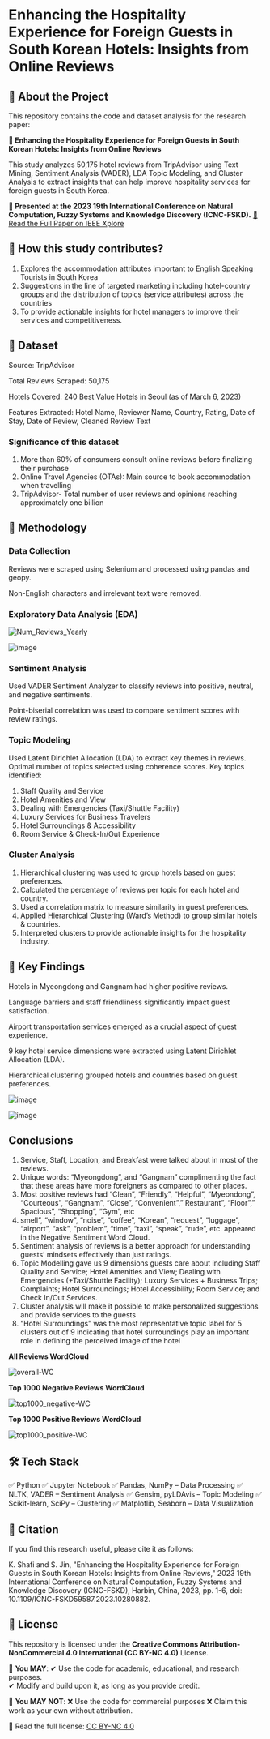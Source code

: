 # Enhancing the Hospitality Experience for Foreign Guests in South Korean Hotels: Insights from Online Reviews
## 📖 About the Project
This repository contains the code and dataset analysis for the research paper:

**📝 Enhancing the Hospitality Experience for Foreign Guests in South Korean Hotels: Insights from Online Reviews**

This study analyzes 50,175 hotel reviews from TripAdvisor using Text Mining, Sentiment Analysis (VADER), LDA Topic Modeling, and Cluster Analysis to extract insights that can help improve hospitality services for foreign guests in South Korea.

**📖 Presented at the 2023 19th International Conference on Natural Computation, Fuzzy Systems and Knowledge Discovery (ICNC-FSKD).** 
[🔗 Read the Full Paper on IEEE Xplore](https://ieeexplore.ieee.org/document/10280882)

## 📌 How this study contributes?
1. Explores the accommodation attributes important to English Speaking Tourists in South Korea
2. Suggestions in the line of targeted marketing including hotel-country groups and the distribution of topics (service attributes) across the countries
3. To provide actionable insights for hotel managers to improve their services and competitiveness.

## 📂 Dataset
Source: TripAdvisor

Total Reviews Scraped: 50,175

Hotels Covered: 240 Best Value Hotels in Seoul (as of March 6, 2023)

Features Extracted: Hotel Name, Reviewer Name, Country, Rating, Date of Stay, Date of Review, Cleaned Review Text

### Significance of this dataset
1. More than 60% of consumers consult online reviews before finalizing their purchase
2. Online Travel Agencies (OTAs): Main source to book accommodation when travelling
3. TripAdvisor- Total number of user reviews and opinions reaching approximately one billion 

## 🔬 Methodology

### Data Collection

Reviews were scraped using Selenium and processed using pandas and geopy.

Non-English characters and irrelevant text were removed.

### Exploratory Data Analysis (EDA)
![Num_Reviews_Yearly](https://github.com/user-attachments/assets/f840abcf-9c2b-4582-a551-dbc697b0b047)

![image](https://github.com/user-attachments/assets/1ffa93a2-e4ad-45ea-b990-8312b26d7ef0)


### Sentiment Analysis

Used VADER Sentiment Analyzer to classify reviews into positive, neutral, and negative sentiments.

Point-biserial correlation was used to compare sentiment scores with review ratings.

### Topic Modeling

Used Latent Dirichlet Allocation (LDA) to extract key themes in reviews.
Optimal number of topics selected using coherence scores.
Key topics identified:

1. Staff Quality and Service
2. Hotel Amenities and View
3. Dealing with Emergencies (Taxi/Shuttle Facility)
4. Luxury Services for Business Travelers
5. Hotel Surroundings & Accessibility
6. Room Service & Check-In/Out Experience

### Cluster Analysis

1. Hierarchical clustering was used to group hotels based on guest preferences.
2. Calculated the percentage of reviews per topic for each hotel and country.
3. Used a correlation matrix to measure similarity in guest preferences.
4. Applied Hierarchical Clustering (Ward’s Method) to group similar hotels & countries.
5. Interpreted clusters to provide actionable insights for the hospitality industry.


## 🎯 Key Findings

Hotels in Myeongdong and Gangnam had higher positive reviews.

Language barriers and staff friendliness significantly impact guest satisfaction.

Airport transportation services emerged as a crucial aspect of guest experience.

9 key hotel service dimensions were extracted using Latent Dirichlet Allocation (LDA).

Hierarchical clustering grouped hotels and countries based on guest preferences.

![image](https://github.com/user-attachments/assets/8c84ce66-fff3-4f12-9219-e9454ec89213)

![image](https://github.com/user-attachments/assets/d844996e-c685-484f-9d5e-2fca5c282806)

## Conclusions
1. Service, Staff, Location, and Breakfast were talked about in most of the reviews.
2. Unique words: “Myeongdong”, and “Gangnam” complimenting the fact that these areas have more foreigners as compared to other places.
3. Most positive reviews had “Clean”, “Friendly”, “Helpful”, “Myeondong”, “Courteous”, “Gangnam”, “Close”, “Convenient”,” Restaurant”, “Floor”,” Spacious”, “Shopping”, “Gym”, etc
4. smell”, “window”, “noise”, “coffee”, “Korean”, “request”, “luggage”, “airport”, “ask”, “problem”, “time”, “taxi”, “speak”, “rude”, etc. appeared in the Negative Sentiment Word Cloud.
5. Sentiment analysis of reviews is a better approach for understanding guests’ mindsets effectively than just ratings. 
6. Topic Modelling gave us 9 dimensions guests care about including Staff Quality and Service; Hotel Amenities and View; Dealing with Emergencies (+Taxi/Shuttle Facility); Luxury Services + Business Trips; Complaints; Hotel Surroundings; Hotel Accessibility; Room Service; and Check In/Out Services. 
7. Cluster analysis will make it possible to make personalized suggestions and provide services to the guests
8. “Hotel Surroundings” was the most representative topic label for 5 clusters out of 9 indicating that hotel surroundings play an important role in defining the perceived image of the hotel

**All Reviews WordCloud**
   
![overall-WC](https://github.com/user-attachments/assets/efed1c62-dd66-43e6-a7ad-e17abcd160d3)

**Top 1000 Negative Reviews WordCloud**

![top1000_negative-WC](https://github.com/user-attachments/assets/4d868c85-930b-46b3-aaaf-efd03d5672e5)

**Top 1000 Positive Reviews WordCloud**

![top1000_positive-WC](https://github.com/user-attachments/assets/06080fd9-9a95-42b7-9f73-eab32026ecb9)


## 🛠 Tech Stack

✅ Python
✅ Jupyter Notebook
✅ Pandas, NumPy – Data Processing
✅ NLTK, VADER – Sentiment Analysis
✅ Gensim, pyLDAvis – Topic Modeling
✅ Scikit-learn, SciPy – Clustering
✅ Matplotlib, Seaborn – Data Visualization

## 🔗 Citation

If you find this research useful, please cite it as follows:

K. Shafi and S. Jin, "Enhancing the Hospitality Experience for Foreign Guests in South Korean Hotels: Insights from Online Reviews," 2023 19th International Conference on Natural Computation, Fuzzy Systems and Knowledge Discovery (ICNC-FSKD), Harbin, China, 2023, pp. 1-6, doi: 10.1109/ICNC-FSKD59587.2023.10280882. 


## 📜 License
This repository is licensed under the **Creative Commons Attribution-NonCommercial 4.0 International (CC BY-NC 4.0)** License.  

📌 **You MAY**:
✔ Use the code for academic, educational, and research purposes.  
✔ Modify and build upon it, as long as you provide credit.  

🚫 **You MAY NOT**:
❌ Use the code for commercial purposes
❌ Claim this work as your own without attribution.  

🔗 Read the full license: [CC BY-NC 4.0](https://creativecommons.org/licenses/by-nc/4.0/)  



